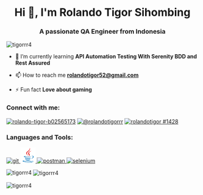 <h1 align="center">Hi 👋, I'm Rolando Tigor Sihombing</h1>
<h3 align="center">A passionate QA Engineer from Indonesia</h3>


<p align="left"> <img src="https://komarev.com/ghpvc/?username=tigorrr4&label=Profile%20views&color=0e75b6&style=flat" alt="tigorrr4" /> </p>

- 🌱 I’m currently learning **API Automation Testing With Serenity BDD and Rest Assured**

- 📫 How to reach me **rolandotigor52@gmail.com**

- ⚡ Fun fact **Love about gaming**

<h3 align="left">Connect with me:</h3>
<p align="left">
<a href="https://linkedin.com/in/rolando-tigor-b02565173" target="blank"><img align="center" src="https://raw.githubusercontent.com/rahuldkjain/github-profile-readme-generator/master/src/images/icons/Social/linked-in-alt.svg" alt="rolando-tigor-b02565173" height="30" width="40" /></a>
<a href="https://instagram.com/@rolandotigorrr" target="blank"><img align="center" src="https://raw.githubusercontent.com/rahuldkjain/github-profile-readme-generator/master/src/images/icons/Social/instagram.svg" alt="@rolandotigorrr" height="30" width="40" /></a>
<a href="https://discord.gg/rolandotigor #1428" target="blank"><img align="center" src="https://raw.githubusercontent.com/rahuldkjain/github-profile-readme-generator/master/src/images/icons/Social/discord.svg" alt="rolandotigor #1428" height="30" width="40" /></a>
</p>

<h3 align="left">Languages and Tools:</h3>
<p align="left"> <a href="https://git-scm.com/" target="_blank" rel="noreferrer"> <img src="https://www.vectorlogo.zone/logos/git-scm/git-scm-icon.svg" alt="git" width="40" height="40"/> </a> <a href="https://www.java.com" target="_blank" rel="noreferrer"> <img src="https://raw.githubusercontent.com/devicons/devicon/master/icons/java/java-original.svg" alt="java" width="40" height="40"/> </a> <a href="https://postman.com" target="_blank" rel="noreferrer"> <img src="https://www.vectorlogo.zone/logos/getpostman/getpostman-icon.svg" alt="postman" width="40" height="40"/> </a> <a href="https://www.selenium.dev" target="_blank" rel="noreferrer"> <img src="https://raw.githubusercontent.com/detain/svg-logos/780f25886640cef088af994181646db2f6b1a3f8/svg/selenium-logo.svg" alt="selenium" width="40" height="40"/> </a> </p>

<p><img align="left" src="https://github-readme-stats.vercel.app/api/top-langs?username=tigorrr4&show_icons=true&locale=en&layout=compact" alt="tigorrr4" /></p>

<p>&nbsp;<img align="center" src="https://github-readme-stats.vercel.app/api?username=tigorrr4&show_icons=true&locale=en" alt="tigorrr4" /></p>

<p><img align="center" src="https://github-readme-streak-stats.herokuapp.com/?user=tigorrr4&" alt="tigorrr4" /></p>
